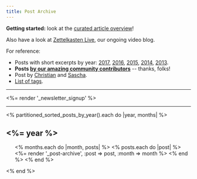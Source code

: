 ```yaml
---
title: Post Archive
---
```


**Getting started:** look at the [curated article overview](/posts/overview/)!

Also have a look at [Zettelkasten Live](/live/), our ongoing video blog.

For reference:

* Posts with short excerpts by year: [2017](/posts/2016/), [2016](/posts/2016/), [2015](/posts/2015/), [2014](/posts/2014/), [2013](/posts/2013/).
* **Posts [by our amazing community contributors](/authors/guests/)** -- thanks, folks!
* Post by [Christian](/authors/christian/) and [Sascha](/authors/sascha/).
* [List of tags](/posts/tags/).

-----

<%= render '_newsletter_signup' %>

-----

<% partitioned_sorted_posts_by_year().each do |year, months| %>
<h2><%= year %></h2>

<ul class="allposts">
<% months.each do |month, posts| %>
<% posts.each do |post| %>
<%= render '_post-archive', :post => post, :month => month %>
<% end %>
<% end %> 
</ul>

<% end %>
